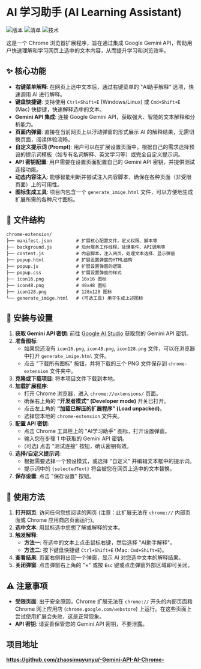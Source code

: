 
# AI 学习助手 (AI Learning Assistant)

![版本](https://img.shields.io/badge/version-1.0-blue)
![清单](https://img.shields.io/badge/manifest-v3-brightgreen)
![技术](https://img.shields.io/badge/API-Gemini-orange)

这是一个 Chrome 浏览器扩展程序，旨在通过集成 Google Gemini API，帮助用户快速理解和学习网页上选中的文本内容，从而提升学习和浏览效率。

## ✨ 核心功能

* **右键菜单解释**: 在网页上选中文本后，通过右键菜单的 "AI助手解释" 选项，快速调用 AI 进行解释。
* **键盘快捷键**: 支持使用 `Ctrl+Shift+E` (Windows/Linux) 或 `Cmd+Shift+E` (Mac) 快捷键，快速解释选中的文本。
* **Gemini API 集成**: 连接 Google Gemini API，获取强大、智能的文本解释和分析能力。
* **页面内弹窗**: 直接在当前网页上以浮动弹窗的形式展示 AI 的解释结果，无需切换页面，阅读体验流畅。
* **自定义提示词 (Prompt)**: 用户可以在扩展设置页面中，根据自己的需求选择预设的提示词模板（如专有名词解释、英文学习等）或完全自定义提示词。
* **API 密钥配置**: 用户需要在设置页面配置自己的 Gemini API 密钥，并提供测试连接功能。
* **动态内容注入**: 能够智能判断并尝试注入内容脚本，确保在各种页面（非受限页面）上的可用性。
* **图标生成工具**: 项目内包含一个 `generate_imige.html` 文件，可以方便地生成扩展所需的各种尺寸图标。

## 📂 文件结构

```
chrome-extension/
├── manifest.json         # 扩展核心配置文件，定义权限、脚本等
├── background.js         # 后台服务工作线程，处理事件、API调用等
├── content.js            # 内容脚本，注入网页，处理文本选择、显示弹窗
├── popup.html            # 扩展设置弹窗的HTML结构
├── popup.js              # 扩展设置弹窗的逻辑
├── popup.css             # 扩展设置弹窗的样式
├── icon16.png            # 16x16 图标
├── icon48.png            # 48x48 图标
├── icon128.png           # 128x128 图标
└── generate_imige.html   # (可选工具) 用于生成上述图标
```

## 🚀 安装与设置

1.  **获取 Gemini API 密钥**: 前往 [Google AI Studio](https://aistudio.google.com/app/apikey) 获取您的 Gemini API 密钥。
2.  **准备图标**:
    * 如果您还没有 `icon16.png`, `icon48.png`, `icon128.png` 文件，可以在浏览器中打开 `generate_imige.html` 文件。
    * 点击 "下载所有图标" 按钮，并将下载的三个 PNG 文件保存到 `chrome-extension` 文件夹中。
3.  **克隆或下载项目**: 将本项目文件下载到本地。
4.  **加载扩展程序**:
    * 打开 Chrome 浏览器，进入 `chrome://extensions/` 页面。
    * 确保右上角的 **“开发者模式” (Developer mode)** 开关已打开。
    * 点击左上角的 **“加载已解压的扩展程序” (Load unpacked)**。
    * 选择您本地的 `chrome-extension` 文件夹。
5.  **配置 API 密钥**:
    * 点击 Chrome 工具栏上的 "AI学习助手" 图标，打开设置弹窗。
    * 输入您在步骤 1 中获取的 Gemini API 密钥。
    * (可选) 点击 "测试连接" 按钮，确认密钥有效。
6.  **选择/自定义提示词**:
    * 根据需要选择一个预设模式，或选择 "自定义" 并编辑文本框中的提示词。
    * 提示词中的 `{selectedText}` 将会被您在网页上选中的文本替换。
7.  **保存设置**: 点击 "保存设置" 按钮。

## 📖 使用方法

1.  **打开网页**: 访问任何您想阅读的网页 (注意：此扩展无法在 `chrome://` 内部页面或 Chrome 应用商店页面运行)。
2.  **选中文本**: 用鼠标选中您想了解或解释的文本。
3.  **触发解释**:
    * **方法一**: 在选中的文本上点击鼠标右键，然后选择 "AI助手解释"。
    * **方法二**: 按下键盘快捷键 `Ctrl+Shift+E` (Mac: `Cmd+Shift+E`)。
4.  **查看结果**: 页面右侧将出现一个弹窗，显示 AI 对您选中文本的解释结果。
5.  **关闭弹窗**: 点击弹窗右上角的 "×" 或按 `Esc` 键或点击弹窗外部区域即可关闭。

## ⚠️ 注意事项

* **受限页面**: 出于安全原因，Chrome 扩展无法在 `chrome://` 开头的内部页面和 Chrome 网上应用店 (`chrome.google.com/webstore`) 上运行。在这些页面上尝试使用扩展会失败，这是正常现象。
* **API 密钥**: 请妥善保管您的 Gemini API 密钥，不要泄露。

## 项目地址
**https://github.com/zhaosimuyunyu/-Gemini-API-AI-Chrome-**

